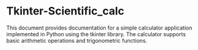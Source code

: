 # Tkinter-Scientific_calc
This document provides documentation for a simple calculator application implemented in Python using the tkinter library. The calculator supports basic arithmetic operations and trigonometric functions.
